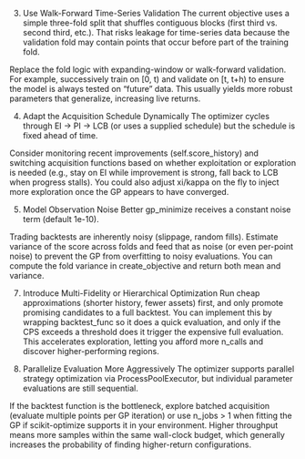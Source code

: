 

3. Use Walk-Forward Time-Series Validation
The current objective uses a simple three-fold split that shuffles contiguous blocks (first third vs. second third, etc.). That risks leakage for time-series data because the validation fold may contain points that occur before part of the training fold.

Replace the fold logic with expanding-window or walk-forward validation. For example, successively train on [0, t) and validate on [t, t+h) to ensure the model is always tested on “future” data. This usually yields more robust parameters that generalize, increasing live returns.

4. Adapt the Acquisition Schedule Dynamically
The optimizer cycles through EI → PI → LCB (or uses a supplied schedule) but the schedule is fixed ahead of time.

Consider monitoring recent improvements (self.score_history) and switching acquisition functions based on whether exploitation or exploration is needed (e.g., stay on EI while improvement is strong, fall back to LCB when progress stalls). You could also adjust xi/kappa on the fly to inject more exploration once the GP appears to have converged.

5. Model Observation Noise Better
gp_minimize receives a constant noise term (default 1e-10).

Trading backtests are inherently noisy (slippage, random fills). Estimate variance of the score across folds and feed that as noise (or even per-point noise) to prevent the GP from overfitting to noisy evaluations. You can compute the fold variance in create_objective and return both mean and variance.


7. Introduce Multi-Fidelity or Hierarchical Optimization
Run cheap approximations (shorter history, fewer assets) first, and only promote promising candidates to a full backtest. You can implement this by wrapping backtest_func so it does a quick evaluation, and only if the CPS exceeds a threshold does it trigger the expensive full evaluation. This accelerates exploration, letting you afford more n_calls and discover higher-performing regions.

8. Parallelize Evaluation More Aggressively
The optimizer supports parallel strategy optimization via ProcessPoolExecutor, but individual parameter evaluations are still sequential.

If the backtest function is the bottleneck, explore batched acquisition (evaluate multiple points per GP iteration) or use n_jobs > 1 when fitting the GP if scikit-optimize supports it in your environment. Higher throughput means more samples within the same wall-clock budget, which generally increases the probability of finding higher-return configurations.



